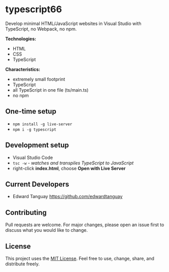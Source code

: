 # typescript66

Develop minimal HTML/JavaScript websites in Visual Studio with TypeScript, no Webpack, no npm.

**Technologies:**

- HTML
- CSS
- TypeScript

**Characteristics:**
- extremely small footprint
- TypeScript
- all TypeScript in one file (ts/main.ts)
- no npm

## One-time setup
- `npm install -g live-server`
- `npm i -g typescript`

## Development setup
- Visual Studio Code
- `tsc -w`  - *watches and transpiles TypeScript to JavaScript*
- right-click **index.html**, choose **Open with Live Server**

## Current Developers

* Edward Tanguay https://github.com/edwardtanguay

## Contributing
Pull requests are welcome. For major changes, please open an issue first to discuss what you would like to change.

## License

This project uses the [MIT License](https://choosealicense.com/licenses/mit). Feel free to use, change, share, and distribute freely.